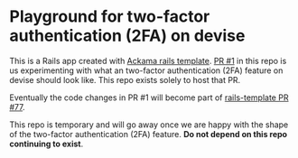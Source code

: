 # Playground for two-factor authentication (2FA) on devise

This is a Rails app created with [Ackama rails template](). [PR #1](https://github.com/ackama/rails-template-demo-devise-2fa/pull/1) in this repo is us experimenting with what an two-factor authentication (2FA) feature on devise should look like. This repo exists solely to host that PR.

Eventually the code changes in PR #1 will become part of [rails-template PR #77](https://github.com/ackama/rails-template/pull/77).

This repo is temporary and will go away once we are happy with the shape of the two-factor authentication (2FA) feature. **Do not depend on this repo continuing to exist**.
